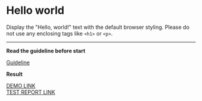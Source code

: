 # Hello world

Display the "Hello, world!" text with the default browser styling. Please do not use any enclosing tags like `<h1>` or `<p>`.

---

**Read the guideline before start**

[Guideline](https://mate-academy.github.io/layout_task-guideline/)

**Result**

[DEMO LINK](https://mozbie.github.io/layout_hello-world/) <br>
[TEST REPORT LINK](https://mozbie.github.io/layout_hello-world/report/html_report/)
